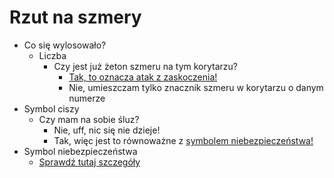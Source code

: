 # Rzut na szmery

- Co się wylosowało?
    - Liczba
        - Czy jest już żeton szmeru na tym korytarzu?
            - [Tak, to oznacza atak z zaskoczenia!](atak-lowcy-z-zaskoczenia.md)
            - Nie, umieszczam tylko znacznik szmeru w korytarzu o danym numerze
- Symbol ciszy
    - Czy mam na sobie śluz?
        - Nie, uff, nic się nie dzieje!
        - Tak, więc jest to równoważne z [symbolem niebezpieczeństwa!](niebezpieczenstwo.md)
- Symbol niebezpieczeństwa
    - [Sprawdź tutaj szczegóły](niebezpieczenstwo.md)
